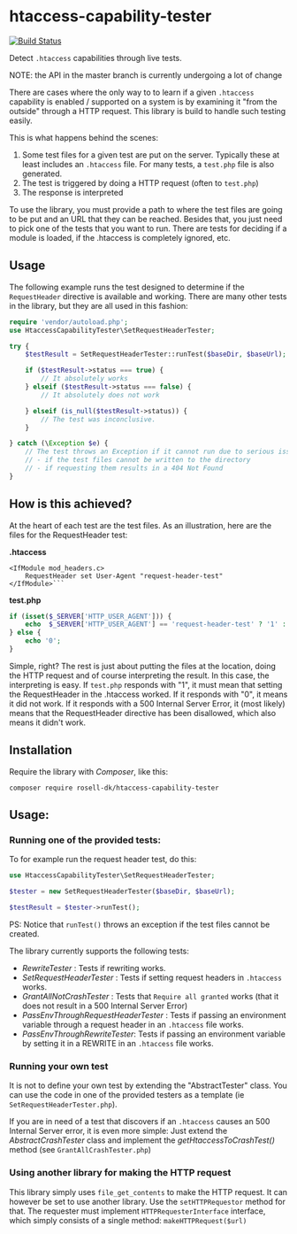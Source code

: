 # htaccess-capability-tester

[![Build Status](https://travis-ci.org/rosell-dk/htaccess-capability-tester.png?branch=master)](https://travis-ci.org/rosell-dk/htaccess-capability-tester)

Detect `.htaccess` capabilities through live tests.

NOTE: the API in the master branch is currently undergoing a lot of change

There are cases where the only way to to learn if a given `.htaccess` capability is enabled / supported on a system is by examining it "from the outside" through a HTTP request. This library is build to handle such testing easily.

This is what happens behind the scenes:
1. Some test files for a given test are put on the server. Typically these at least includes an `.htaccess` file. For many tests, a `test.php` file is also generated.
2. The test is triggered by doing a HTTP request (often to `test.php`)
3. The response is interpreted

To use the library, you must provide a path to where the test files are going to be put and an URL that they can be reached. Besides that, you just need to pick one of the tests that you want to run. There are tests for deciding if a module is loaded, if the .htaccess is completely ignored, etc.


## Usage

The following example runs the test designed to determine if the `RequestHeader` directive is available and working. There are many other tests in the library, but they are all used in this fashion:

```php
require 'vendor/autoload.php';
use HtaccessCapabilityTester\SetRequestHeaderTester;

try {
    $testResult = SetRequestHeaderTester::runTest($baseDir, $baseUrl);

    if ($testResult->status === true) {
        // It absolutely works
    } elseif ($testResult->status === false) {
        // It absolutely does not work

    } elseif (is_null($testResult->status)) {
        // The test was inconclusive.
    }

} catch (\Exception $e) {
    // The test throws an Exception if it cannot run due to serious issues
    // - if the test files cannot be written to the directory
    // - if requesting them results in a 404 Not Found
}
```

## How is this achieved?

At the heart of each test are the test files. As an illustration, here are the files for the RequestHeader test:

**.htaccess**
```
<IfModule mod_headers.c>
    RequestHeader set User-Agent "request-header-test"
</IfModule>```
```

**test.php**
```php
if (isset($_SERVER['HTTP_USER_AGENT'])) {
    echo  $_SERVER['HTTP_USER_AGENT'] == 'request-header-test' ? '1' : '0';
} else {
    echo '0';
}
```

Simple, right? The rest is just about putting the files at the location, doing the HTTP request and of course interpreting the result. In this case, the interpreting is easy. If `test.php` responds with "1", it must mean that setting the RequestHeader in the .htaccess worked. If it responds with "0", it means it did not work. If it responds with a 500 Internal Server Error, it (most likely) means that the RequestHeader directive has been disallowed, which also means it didn't work.


## Installation
Require the library with *Composer*, like this:

```text
composer require rosell-dk/htaccess-capability-tester
```

## Usage:

### Running one of the provided tests:
To for example run the request header test, do this:

```php
use HtaccessCapabilityTester\SetRequestHeaderTester;

$tester = new SetRequestHeaderTester($baseDir, $baseUrl);

$testResult = $tester->runTest();

```
PS: Notice that `runTest()` throws an exception if the test files cannot be created.

The library currently supports the following tests:

- *RewriteTester* : Tests if rewriting works.
- *SetRequestHeaderTester* : Tests if setting request headers in `.htaccess` works.
- *GrantAllNotCrashTester* : Tests that `Require all granted` works (that it does not result in a 500 Internal Server Error)
- *PassEnvThroughRequestHeaderTester* : Tests if passing an environment variable through a request header in an `.htaccess` file works.
- *PassEnvThroughRewriteTester*: Tests if passing an environment variable by setting it in a REWRITE in an `.htaccess` file works.

### Running your own test
It is not to define your own test by extending the "AbstractTester" class. You can use the code in one of the provided testers as a template (ie `SetRequestHeaderTester.php`).

If you are in need of a test that discovers if an `.htaccess` causes an 500 Internal Server error, it is even more simple: Just extend the *AbstractCrashTester* class and implement the *getHtaccessToCrashTest()* method (see `GrantAllCrashTester.php`)

### Using another library for making the HTTP request
This library simply uses `file_get_contents` to make the HTTP request. It can however be set to use another library. Use the `setHTTPRequestor` method for that. The requester must implement `HTTPRequesterInterface` interface, which simply consists of a single method: `makeHTTPRequest($url)`
